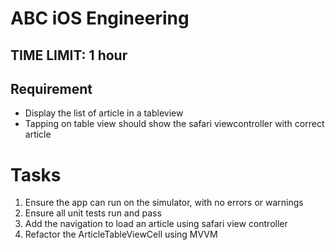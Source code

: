 # ABC iOS Engineering

## TIME LIMIT: 1 hour

## Requirement
* Display the list of article in a tableview
* Tapping on table view should show the safari viewcontroller with correct article

# Tasks
1. Ensure the app can run on the simulator, with no errors or warnings
2. Ensure all unit tests run and pass 
3. Add the navigation to load an article using safari view controller
4. Refactor the ArticleTableViewCell using MVVM
